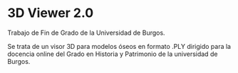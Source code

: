 # 3D Viewer 2.0
Trabajo de Fin de Grado de la Universidad de Burgos.

Se trata de un visor 3D para modelos óseos en formato .PLY dirigido para la docencia online del Grado en Historia y Patrimonio de la universidad de Burgos.
